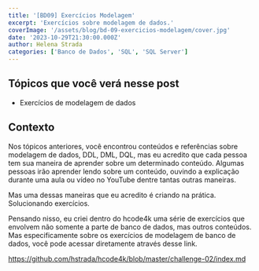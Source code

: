 ```yaml
---
title: '[BD09] Exercícios Modelagem'
excerpt: 'Exercícios sobre modelagem de dados.'
coverImage: '/assets/blog/bd-09-exercicios-modelagem/cover.jpg'
date: '2023-10-29T21:30:00.000Z'
author: Helena Strada
categories: ['Banco de Dados', 'SQL', 'SQL Server']
---
```


## Tópicos que você verá nesse post

- Exercícios de modelagem de dados

## Contexto

Nos tópicos anteriores, você encontrou conteúdos e referências sobre modelagem de dados, DDL, DML, DQL, mas eu acredito que cada pessoa tem sua maneira de aprender sobre um determinado conteúdo. Algumas pessoas irão aprender lendo sobre um conteúdo, ouvindo a explicação durante uma aula ou vídeo no YouTube dentre tantas outras maneiras.

Mas uma dessas maneiras que eu acredito é criando na prática. Solucionando exercícios.

Pensando nisso, eu criei dentro do hcode4k uma série de exercícios que envolvem não somente a parte de banco de dados, mas outros conteúdos. Mas especificamente sobre os exercícios de modelagem de banco de dados, você pode acessar diretamente através desse link.

https://github.com/hstrada/hcode4k/blob/master/challenge-02/index.md

